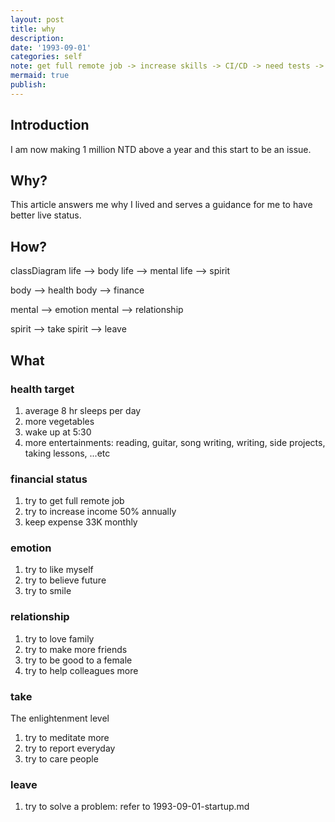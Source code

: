 ```yaml
---
layout: post
title: why
description:
date: '1993-09-01'
categories: self
note: get full remote job -> increase skills -> CI/CD -> need tests -> try to build frontend project -> world building
mermaid: true
publish:
---
```


## Introduction

I am now making 1 million NTD above a year and this start to be an issue.

## Why?

This article answers me why I lived and serves a guidance for me to have better live status.

## How?

<div class="mermaid">
classDiagram
  life --> body
  life --> mental
  life --> spirit

  body --> health
  body --> finance

  mental --> emotion
  mental --> relationship

  spirit --> take
  spirit --> leave
</div>

## What

### health target

1. average 8 hr sleeps per day
2. more vegetables
3. wake up at 5:30
4. more entertainments: reading, guitar, song writing, writing, side projects, taking lessons, ...etc

### financial status

1. try to get full remote job
2. try to increase income 50% annually
3. keep expense 33K monthly

### emotion

1. try to like myself
2. try to believe future
3. try to smile

### relationship

1. try to love family
2. try to make more friends
3. try to be good to a female
4. try to help colleagues more

### take

The enlightenment level

1. try to meditate more
2. try to report everyday
3. try to care people

### leave

1. try to solve a problem: refer to 1993-09-01-startup.md
